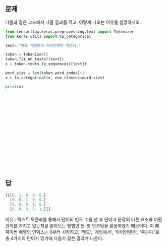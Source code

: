 ## 문제
다음과 같은 코드에서 나올 결과를 적고, 이렇게 나오는 이유를 설명하시오.


```python
from tensorflow.keras.preprocessing.text import Tokenizer
from keras.utils import to_categorical

text= "엔드 게임에서 아이언맨은 죽는다."

token = Tokenizer()
token.fit_on_texts([text])
x = token.texts_to_sequences([text])

word_size = len(token.word_index)+1
x = to_categorical(x, num_classes=word_size)

print(x)
```
<br/><br/><br/><br/><br/><br/><br/><br/><br/><br/><br/><br/><br/><br/>

## 답
```python
[[[0. 1. 0. 0. 0.]
  [0. 0. 1. 0. 0.]
  [0. 0. 0. 1. 0.]
  [0. 0. 0. 0. 1.]]]
```
이유 : 텍스트 토큰화를 통해서 단어의 빈도 수를 잰 후 단어가 문장의 다른 요소와 어떤 관계를 가지고 있는지를 알아보는 방법인 원-핫 인코딩을 활용하였기 때문이다.
이 때 파이썬 배열의 인덱스는 0부터 시작하고, '엔드', '게임에서', '아이언맨은', '죽는다.'로 총 4가지의 단어가 있기에 다음가 같은 결과가 나온다.
